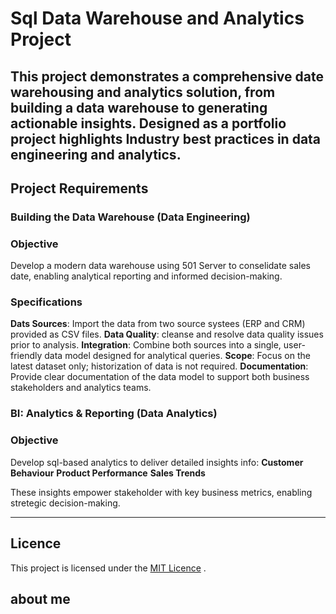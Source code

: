 # Sql Data Warehouse and Analytics Project
This project demonstrates a comprehensive date warehousing and analytics solution, from building a data warehouse to generating actionable insights. Designed as a portfolio project highlights Industry best practices in data engineering and analytics.
-------
## Project Requirements    
### Building the Data Warehouse (Data Engineering)

### Objective
Develop a modern data warehouse using 501 Server to conselidate sales date, enabling analytical reporting and informed decision-making.

### Specifications
**Dats Sources**: Import the data from two source systees (ERP and CRM) provided as CSV files.
**Data Quality**: cleanse and resolve data quality issues prior to analysis.
**Integration**: Combine both sources into a single, user-friendly data model designed for analytical queries.
**Scope**: Focus on the latest dataset only; historization of data is not required.
**Documentation**: Provide clear documentation of the data model to support both business stakeholders and analytics teams.

### BI: Analytics & Reporting (Data Analytics)

### Objective
Develop sql-based analytics to deliver detailed insights info:
**Customer Behaviour**
**Product Performance**
**Sales Trends**

These insights empower stakeholder with key business metrics, enabling stretegic decision-making.

-----
## Licence
This project is licensed under the [MIT Licence](LICENSE) .
## about me
